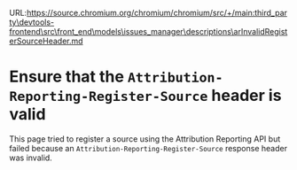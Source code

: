 URL:https://source.chromium.org/chromium/chromium/src/+/main:third_party\devtools-frontend\src\front_end\models\issues_manager\descriptions\arInvalidRegisterSourceHeader.md
# Ensure that the `Attribution-Reporting-Register-Source` header is valid

This page tried to register a source using the Attribution Reporting API but
failed because an `Attribution-Reporting-Register-Source` response header was
invalid.

